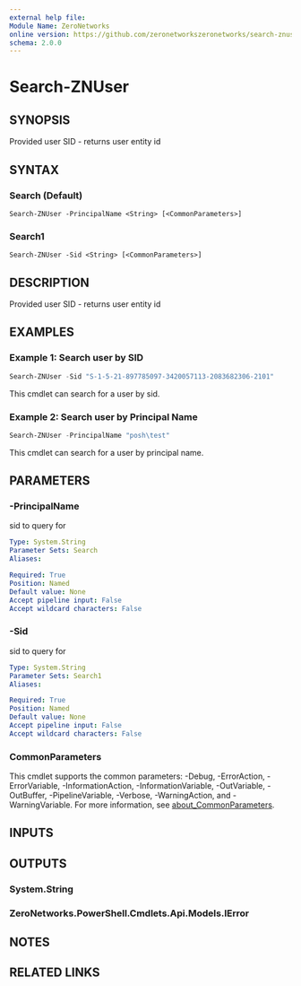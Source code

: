 ```yaml
---
external help file:
Module Name: ZeroNetworks
online version: https://github.com/zeronetworkszeronetworks/search-znuser
schema: 2.0.0
---
```


# Search-ZNUser

## SYNOPSIS
Provided user SID - returns user entity id

## SYNTAX

### Search (Default)
```
Search-ZNUser -PrincipalName <String> [<CommonParameters>]
```

### Search1
```
Search-ZNUser -Sid <String> [<CommonParameters>]
```

## DESCRIPTION
Provided user SID - returns user entity id

## EXAMPLES

### Example 1: Search user by SID
```powershell
Search-ZNUser -Sid "S-1-5-21-897785097-3420057113-2083682306-2101"

```

This cmdlet can search for a user by sid.

### Example 2: Search user by Principal Name
```powershell
Search-ZNUser -PrincipalName "posh\test"

```

This cmdlet can search for a user by principal name.

## PARAMETERS

### -PrincipalName
sid to query for

```yaml
Type: System.String
Parameter Sets: Search
Aliases:

Required: True
Position: Named
Default value: None
Accept pipeline input: False
Accept wildcard characters: False
```

### -Sid
sid to query for

```yaml
Type: System.String
Parameter Sets: Search1
Aliases:

Required: True
Position: Named
Default value: None
Accept pipeline input: False
Accept wildcard characters: False
```

### CommonParameters
This cmdlet supports the common parameters: -Debug, -ErrorAction, -ErrorVariable, -InformationAction, -InformationVariable, -OutVariable, -OutBuffer, -PipelineVariable, -Verbose, -WarningAction, and -WarningVariable. For more information, see [about_CommonParameters](http://go.microsoft.com/fwlink/?LinkID=113216).

## INPUTS

## OUTPUTS

### System.String

### ZeroNetworks.PowerShell.Cmdlets.Api.Models.IError

## NOTES

## RELATED LINKS

